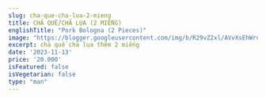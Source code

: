 ```yaml
---
slug: cha-que-cha-lua-2-mieng
title: CHẢ QUẾ/CHẢ LỤA (2 MIẾNG) 
englishTitle: "Pork Bologna (2 Pieces)"
image: "https://blogger.googleusercontent.com/img/b/R29vZ2xl/AVvXsEhWruzj_s3hRRwRyDzn5nf5H1BBJbWpAO6HEjTNuXYxcAz8eDcMrC9WpjZSyULUNsfuc5jxzNulnWuPpbmtyiCrEdKcje6wNDWAPf9eeU77VKswL0U_ImdDYXIDgz7wBEWN8GEs1DV2n0Ry_kdGb7kvVbliAg2oiVt-e9ZWN6pgRVGepQ/s1600/ChaQue,ChaLua(Dia2Mieng).jpg"
excerpt: chả quế chả lụa thêm 2 miếng
date: '2023-11-13'
price: '20.000'
isFeatured: false
isVegetarian: false
type: "man"
---
```



